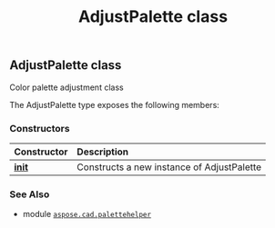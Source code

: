 ﻿---
title: AdjustPalette class
second_title: Aspose.CAD for Python via .NET API References
description: 
type: docs
weight: 10
url: /aspose.cad.palettehelper/adjustpalette/
is_root: false
---

## AdjustPalette class

Color palette adjustment class



The AdjustPalette type exposes the following members:

### Constructors
| Constructor | Description |
| :- | :- |
| [__init__](/cad/python-net/aspose.cad.palettehelper/adjustpalette/__init__/#) | Constructs a new instance of AdjustPalette |



### See Also
* module [`aspose.cad.palettehelper`](..)
